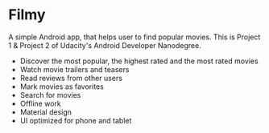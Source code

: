 # Filmy 
A simple Android app, that helps user to find popular movies. This is Project 1 & Project 2 of Udacity's Android Developer Nanodegree. 

* Discover the most popular, the highest rated and the most rated movies
* Watch movie trailers and teasers
* Read reviews from other users
* Mark movies as favorites
* Search for movies
* Offline work
* Material design
* UI optimized for phone and tablet


